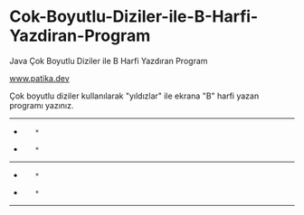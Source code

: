 # Cok-Boyutlu-Diziler-ile-B-Harfi-Yazdiran-Program
Java Çok Boyutlu Diziler ile B Harfi Yazdıran Program

www.patika.dev

Çok boyutlu diziler kullanılarak "yıldızlar" ile ekrana "B" harfi yazan programı yazınız.

 *  *  *  * 
 *        * 
 *        * 
 *  *  *  * 
 *        * 
 *        * 
 *  *  *  * 
